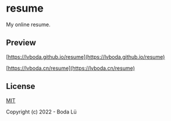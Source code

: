 # resume
My online resume.

## Preview
[https://lvboda.github.io/resume](https://lvboda.github.io/resume)

[https://lvboda.cn/resume](https://lvboda.cn/resume)

## License

[MIT](./LICENSE)

Copyright (c) 2022 - Boda Lü